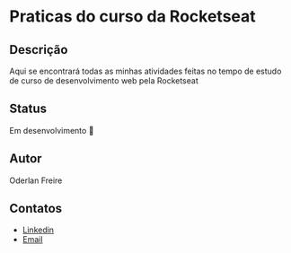 # Praticas do curso da Rocketseat

## Descrição
<p>Aqui se encontrará todas as minhas atividades feitas no tempo de estudo de curso de desenvolvimento web pela Rocketseat</p>

## Status
<p>Em desenvolvimento 🚧 </p>

## Autor
<p>Oderlan Freire

## Contatos
<ul>
<li><a href="https://www.linkedin.com/in/oderlanfs/">Linkedin</a></li>
<li><a href="oderlanfreire@gmail.com">Email</a></li>
</ul>
